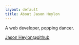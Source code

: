 ```yaml
---
layout: default
title: About Jason Heylon
---
```


<div class="post">
	<article>
	  <p>A web developer, popping dancer.</p>
		<p><a href="https://github.com/JasonHeylon">Jason Heylon@github</a></p>
	</article>
</div>
